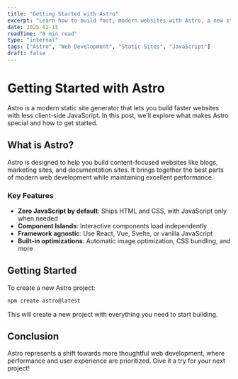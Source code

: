 ```yaml
---
title: "Getting Started with Astro"
excerpt: "Learn how to build fast, modern websites with Astro, a new static site generator that brings the best of modern web development to static sites."
date: 2025-02-15
readTime: "8 min read"
type: "internal"
tags: ["Astro", "Web Development", "Static Sites", "JavaScript"]
draft: false
---
```


# Getting Started with Astro

Astro is a modern static site generator that lets you build faster websites with less client-side JavaScript. In this post, we'll explore what makes Astro special and how to get started.

## What is Astro?

Astro is designed to help you build content-focused websites like blogs, marketing sites, and documentation sites. It brings together the best parts of modern web development while maintaining excellent performance.

### Key Features

- **Zero JavaScript by default**: Ships HTML and CSS, with JavaScript only when needed
- **Component Islands**: Interactive components load independently
- **Framework agnostic**: Use React, Vue, Svelte, or vanilla JavaScript
- **Built-in optimizations**: Automatic image optimization, CSS bundling, and more

## Getting Started

To create a new Astro project:

```bash
npm create astro@latest
```

This will create a new project with everything you need to start building.

## Conclusion

Astro represents a shift towards more thoughtful web development, where performance and user experience are prioritized. Give it a try for your next project!
